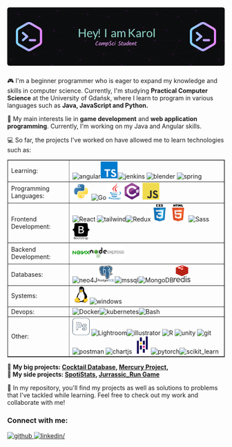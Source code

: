 
<h1 align="center">
<img src="https://github.com/Karol-2/Karol-2/blob/main/src/github-header-image.png">
<br>
</h1>

 🎮 I'm a beginner programmer who is eager to expand my knowledge and skills in computer science. Currently, I'm studying **Practical Computer Science** at the University of Gdańsk, where I learn to program in various languages such as **Java, JavaScript and Python.**
 

 🚀 My main interests lie in **game development** and **web application programming**. Currently, I'm working on my Java and Angular skills.

💻 So far, the projects I've worked on have allowed me to learn technologies such as: 
<table border="1">   <tr>  <td>Learning:</td>  <td><img src="https://angular.io/assets/images/logos/angular/angular.svg" alt="angular" width="40" height="40"/><img src="https://raw.githubusercontent.com/devicons/devicon/master/icons/typescript/typescript-original.svg" alt="typescript" width="40" height="40"/><img src="https://www.vectorlogo.zone/logos/jenkins/jenkins-icon.svg" alt="jenkins" width="40" height="40"/> <img src="https://download.blender.org/branding/community/blender_community_badge_white.svg" alt="blender" width="40" height="40"/> <img src="https://www.vectorlogo.zone/logos/springio/springio-icon.svg" alt="spring" width="40" height="40"/></td>  </tr>  <tr>  <td>Programming Languages: </td>  <td><img src="https://raw.githubusercontent.com/devicons/devicon/master/icons/python/python-original.svg" alt="python" width="40" height="40"/> <img  src="https://profilinator.rishav.dev/skills-assets/go-original.svg" alt="Go" height="40" /><img src="https://raw.githubusercontent.com/devicons/devicon/master/icons/java/java-original.svg" alt="java" width="40" height="40"/><img src="https://raw.githubusercontent.com/devicons/devicon/master/icons/csharp/csharp-original.svg" alt="csharp" width="40" height="40"/> </a><a href="https://www.cplusplus.com/" target="_blank"> <img src="https://raw.githubusercontent.com/devicons/devicon/master/icons/javascript/javascript-original.svg" alt="javascript" width="40" height="40"/></td>  </tr>  <tr>  <td>Frontend Development:</td>  <td> <img  src="https://profilinator.rishav.dev/skills-assets/react-original-wordmark.svg" alt="React" height="40" /> <img src="https://www.vectorlogo.zone/logos/tailwindcss/tailwindcss-icon.svg" alt="tailwind" width="40" height="40"/><img  src="https://profilinator.rishav.dev/skills-assets/redux-original.svg" alt="Redux" height="40" /><img src="https://raw.githubusercontent.com/devicons/devicon/master/icons/css3/css3-original-wordmark.svg" alt="css3" width="40" height="40"/> <img src="https://raw.githubusercontent.com/devicons/devicon/master/icons/html5/html5-original-wordmark.svg" alt="html5" width="40" height="40"/> <img  src="https://profilinator.rishav.dev/skills-assets/sass-original.svg" alt="Sass" height="40" /> <img src="https://raw.githubusercontent.com/devicons/devicon/master/icons/bootstrap/bootstrap-plain-wordmark.svg" alt="bootstrap" width="40" height="40"/> </td>  </tr>  <tr>  <td>Backend Development: </td>  <td><img src="https://raw.githubusercontent.com/devicons/devicon/master/icons/nginx/nginx-original.svg" alt="nginx" width="40" height="40"/><img src="https://raw.githubusercontent.com/devicons/devicon/master/icons/nodejs/nodejs-original-wordmark.svg" alt="nodejs" width="40" height="40"/><img src="https://raw.githubusercontent.com/devicons/devicon/master/icons/express/express-original-wordmark.svg" alt="express" width="40" height="40"/></td>  </tr>  <tr>  <td>Databases:</td>  <td> <img src="https://neo4j.com/wp-content/themes/neo4jweb/v2-templates/brand/assets/logo-section-1.svg" alt="neo4J" width="40" height="40"/><img src="https://raw.githubusercontent.com/devicons/devicon/master/icons/postgresql/postgresql-original-wordmark.svg" alt="postgresql" width="40" height="40"/><img src="https://www.svgrepo.com/show/303229/microsoft-sql-server-logo.svg" alt="mssql" width="40" height="40"/><img  src="https://profilinator.rishav.dev/skills-assets/mongodb-original-wordmark.svg" alt="MongoDB" height="40" /><img src="https://raw.githubusercontent.com/devicons/devicon/master/icons/redis/redis-original-wordmark.svg" alt="redis" width="40" height="40"/> </td>  </tr>  <tr>  <td>Systems: </td>  <td><img src="https://raw.githubusercontent.com/devicons/devicon/master/icons/linux/linux-original.svg" alt="linux" width="40" height="40"/><img src="https://upload.wikimedia.org/wikipedia/commons/5/5f/Windows_logo_-_2012.svg" alt="windows" width="40" height="40"/></td>  </tr>  <tr>  <td>Devops:</td>  <td><img  src="https://profilinator.rishav.dev/skills-assets/docker-original-wordmark.svg" alt="Docker" height="40" /><img src="https://www.vectorlogo.zone/logos/kubernetes/kubernetes-icon.svg" alt="kubernetes" width="40" height="40"/><img  src="https://profilinator.rishav.dev/skills-assets/gnu_bash-icon.svg" alt="Bash" height="40" /></td>  </tr>  <tr>  <td>Other:</td>  <td><img src="https://raw.githubusercontent.com/devicons/devicon/master/icons/photoshop/photoshop-line.svg" alt="photoshop" width="40" height="40"/>  <img src="https://profilinator.rishav.dev/skills-assets/lightroom.png" alt="Lightroom" height="40" /><img src="https://www.vectorlogo.zone/logos/adobe_illustrator/adobe_illustrator-icon.svg" alt="illustrator" width="40" height="40"/> <img  src="https://profilinator.rishav.dev/skills-assets/r.svg" alt="R" height="40" />  <img src="https://www.vectorlogo.zone/logos/unity3d/unity3d-icon.svg" alt="unity" width="40" height="40"/>  <img src="https://www.vectorlogo.zone/logos/git-scm/git-scm-icon.svg" alt="git" width="40" height="40"/> <img src="https://www.vectorlogo.zone/logos/getpostman/getpostman-icon.svg" alt="postman" width="40" height="40"/> <img src="https://www.chartjs.org/media/logo-title.svg" alt="chartjs" width="40" height="40"/> <img src="https://raw.githubusercontent.com/devicons/devicon/2ae2a900d2f041da66e950e4d48052658d850630/icons/pandas/pandas-original.svg" alt="pandas" width="40" height="40"/><img src="https://www.vectorlogo.zone/logos/pytorch/pytorch-icon.svg" alt="pytorch" width="40" height="40"/><img src="https://upload.wikimedia.org/wikipedia/commons/0/05/Scikit_learn_logo_small.svg" alt="scikit_learn" width="40" height="40"/></td>  </tr>  </table>



🔭 **My big projects: [Cocktail Database](https://github.com/Karol-2/Cocktail-Database), [Mercury Project]([https://github.com/Karol-2/Jurrassic_Run](https://github.com/Karol-2/Mercury-Project)),  
💾  My side projects: [SpotiStats](https://github.com/Karol-2/SpotiStats), [Jurrassic_Run Game]([https://github.com/Karol-2/Yeelight_Bulb_Manager](https://github.com/Karol-2/Jurrassic_Run))**
<p>
  📂 In my repository, you'll find my projects as well as solutions to problems that I've tackled while learning. Feel free to check out my work and collaborate with me!

<h3 align="left">Connect with me:</h3>
<p align="left">
<a href="https://karol-2.github.io/" target="_blank">
<img src=https://img.shields.io/badge/github-%2324292e.svg?&style=for-the-badge&logo=github&logoColor=white alt=github style="" />
</a>
<a href="https://www.linkedin.com/in/karol-krawczykiewicz-978232234/" target="_blank">
<img src=https://img.shields.io/badge/linkedin-%231E77B5.svg?&style=for-the-badge&logo=linkedin&logoColor=white alt=linkedin/> </a>
</p>

